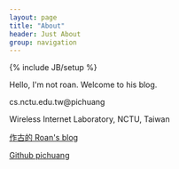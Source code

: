 ```yaml
---
layout: page
title: "About"
header: Just About
group: navigation
---
```

{% include JB/setup %}

Hello, I'm not roan. Welcome to his blog.

cs.nctu.edu.tw@pichuang

Wireless Internet Laboratory, NCTU, Taiwan

[作古的 Roan's blog](http://roan.logdown.com)

[Github pichuang](http://github.com/pichuang)
